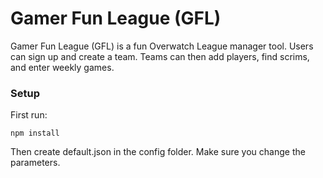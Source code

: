 # Gamer Fun League (GFL)

Gamer Fun League (GFL) is a fun Overwatch League manager tool. Users can sign up and create a team. Teams can then add players, find scrims, and enter weekly games.

### Setup

First run:

```
npm install
```

Then create default.json in the config folder. Make sure you change the parameters.